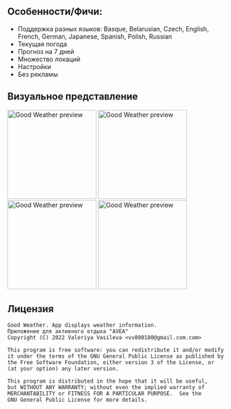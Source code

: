 
## Особенности/Фичи:
* Поддержка разных языков: Basque, Belarusian, Czech, English, French, German, Japanese, Spanish, Polish, Russian
* Текущая погода
* Прогноз на 7 дней
* Множество локаций
* Настройки
* Без рекламы

## Визуальное представление
[<img src="http://i.imgur.com/FntbN8S.png" alt="Good Weather preview" width="200">](http://i.imgur.com/FntbN8S.png)
[<img src="http://i.imgur.com/WVFXEoo.png" alt="Good Weather preview" width="200">](http://i.imgur.com/WVFXEoo.png)
[<img src="http://i.imgur.com/pDjCCqo.png" alt="Good Weather preview" width="200">](http://i.imgur.com/pDjCCqo.png)
[<img src="http://i.imgur.com/lQKKBYY.png" alt="Good Weather preview" width="200">](http://i.imgur.com/lQKKBYY.png)

## Лицензия
```
Good Weather. App displays weather information.
Приложение для активного отдыха "AVEA"
Copyright (C) 2022 Valeriya Vasileva <vv800180@gmail.com.com>

This program is free software: you can redistribute it and/or modify
it under the terms of the GNU General Public License as published by
the Free Software Foundation, either version 3 of the License, or
(at your option) any later version.

This program is distributed in the hope that it will be useful,
but WITHOUT ANY WARRANTY; without even the implied warranty of
MERCHANTABILITY or FITNESS FOR A PARTICULAR PURPOSE.  See the
GNU General Public License for more details.
